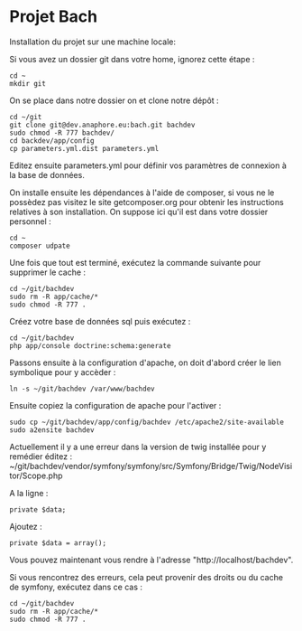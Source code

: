 Projet Bach
========================

Installation du projet sur une machine locale:

Si vous avez un dossier git dans votre home, ignorez cette étape :

    cd ~
    mkdir git

On se place dans notre dossier on et clone notre dépôt :

    cd ~/git
    git clone git@dev.anaphore.eu:bach.git bachdev
    sudo chmod -R 777 bachdev/
    cd backdev/app/config
    cp parameters.yml.dist parameters.yml

Editez ensuite parameters.yml pour définir vos paramètres de connexion à la base de données.

On installe ensuite les dépendances à l'aide de composer, si vous ne le possèdez pas visitez le site getcomposer.org pour obtenir les instructions relatives à son installation. On suppose ici qu'il est dans votre dossier personnel :

    cd ~
    composer udpate

Une fois que tout est terminé, exécutez la commande suivante pour supprimer le cache : 

    cd ~/git/bachdev
    sudo rm -R app/cache/*
    sudo chmod -R 777 .

Créez votre base de données sql puis exécutez : 
    
    cd ~/git/bachdev
    php app/console doctrine:schema:generate

Passons ensuite à la configuration d'apache, on doit d'abord créer le lien symbolique pour y accèder :

    ln -s ~/git/bachdev /var/www/bachdev

Ensuite copiez la configuration de apache pour l'activer :

    sudo cp ~/git/bachdev/app/config/bachdev /etc/apache2/site-available
    sudo a2ensite bachdev

Actuellement il y a une erreur dans la version de twig installée pour y remédier éditez : ~/git/bachdev/vendor/symfony/symfony/src/Symfony/Bridge/Twig/NodeVisitor/Scope.php

A la ligne : 

    private $data;

Ajoutez : 

    private $data = array();

Vous pouvez maintenant vous rendre à l'adresse "http://localhost/bachdev".

Si vous rencontrez des erreurs, cela peut provenir des droits ou du cache de symfony, exécutez dans ce cas : 

    cd ~/git/bachdev
    sudo rm -R app/cache/*
    sudo chmod -R 777 .
